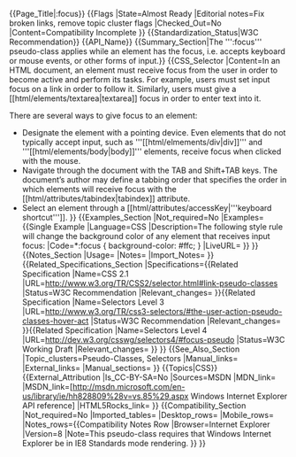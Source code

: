 {{Page_Title|&#58;focus}}
{{Flags
|State=Almost Ready
|Editorial notes=Fix broken links, remove topic cluster flags
|Checked_Out=No
|Content=Compatibility Incomplete
}}
{{Standardization_Status|W3C Recommendation}}
{{API_Name}}
{{Summary_Section|The ''':focus''' pseudo-class applies while an element has the focus, i.e. accepts keyboard or mouse events, or other forms of input.}}
{{CSS_Selector
|Content=In an HTML document, an element must receive focus from the user in order to become active and perform its tasks. For example, users must set input focus on a link in order to follow it. Similarly, users must give a [[html/elements/textarea|textarea]] focus in order to enter text into it.

There are several ways to give focus to an element:
* Designate the element with a pointing device. Even elements that do not typically accept input, such as '''[[html/elmements/div|div]]''' and '''[[html/elements/body|body]]''' elements, receive focus when clicked with the mouse.
* Navigate through the document with the TAB and Shift+TAB keys. The document’s author may define a tabbing order that specifies the order in which elements will receive focus with the [[html/attributes/tabindex|tabindex]] attribute.
* Select an element through a [[html/attributes/accessKey|'''keyboard shortcut''']].
}}
{{Examples_Section
|Not_required=No
|Examples={{Single Example
|Language=CSS
|Description=The following style rule will change the background color of any element that receives input focus:
|Code=*:focus {
    background-color: #ffc;
}
|LiveURL=
}}
}}
{{Notes_Section
|Usage=
|Notes=
|Import_Notes=
}}
{{Related_Specifications_Section
|Specifications={{Related Specification
|Name=CSS 2.1
|URL=http://www.w3.org/TR/CSS2/selector.html#link-pseudo-classes
|Status=W3C Recommendation
|Relevant_changes=
}}{{Related Specification
|Name=Selectors Level 3
|URL=http://www.w3.org/TR/css3-selectors/#the-user-action-pseudo-classes-hover-act
|Status=W3C Recommendation
|Relevant_changes=
}}{{Related Specification
|Name=Selectors Level 4
|URL=http://dev.w3.org/csswg/selectors4/#focus-pseudo
|Status=W3C Working Draft
|Relevant_changes=
}}
}}
{{See_Also_Section
|Topic_clusters=Pseudo-Classes, Selectors
|Manual_links=
|External_links=
|Manual_sections=
}}
{{Topics|CSS}}
{{External_Attribution
|Is_CC-BY-SA=No
|Sources=MSDN
|MDN_link=
|MSDN_link=[http://msdn.microsoft.com/en-us/library/ie/hh828809%28v=vs.85%29.aspx Windows Internet Explorer API reference]
|HTML5Rocks_link=
}}
{{Compatibility_Section
|Not_required=No
|Imported_tables=
|Desktop_rows=
|Mobile_rows=
|Notes_rows={{Compatibility Notes Row
|Browser=Internet Explorer
|Version=8
|Note=This pseudo-class requires that Windows Internet Explorer be in IE8 Standards mode rendering.
}}
}}
